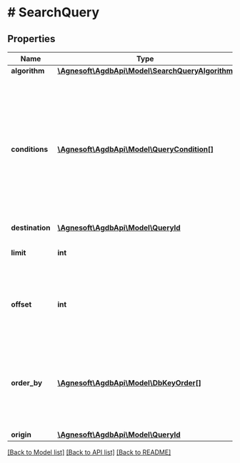 # # SearchQuery

## Properties

Name | Type | Description | Notes
------------ | ------------- | ------------- | -------------
**algorithm** | [**\Agnesoft\\AgdbApi\Model\SearchQueryAlgorithm**](SearchQueryAlgorithm.md) |  |
**conditions** | [**\Agnesoft\\AgdbApi\Model\QueryCondition[]**](QueryCondition.md) | Set of conditions every element must satisfy to be included in the result. Some conditions also influence the search path as well. |
**destination** | [**\Agnesoft\\AgdbApi\Model\QueryId**](QueryId.md) |  |
**limit** | **int** | How many elements maximum to return. |
**offset** | **int** | How many elements that would be returned should be skipped in the result. |
**order_by** | [**\Agnesoft\\AgdbApi\Model\DbKeyOrder[]**](DbKeyOrder.md) | Order of the elements in the result. The sorting happens before &#x60;offset&#x60; and &#x60;limit&#x60; are applied. |
**origin** | [**\Agnesoft\\AgdbApi\Model\QueryId**](QueryId.md) |  |

[[Back to Model list]](../../README.md#models) [[Back to API list]](../../README.md#endpoints) [[Back to README]](../../README.md)
